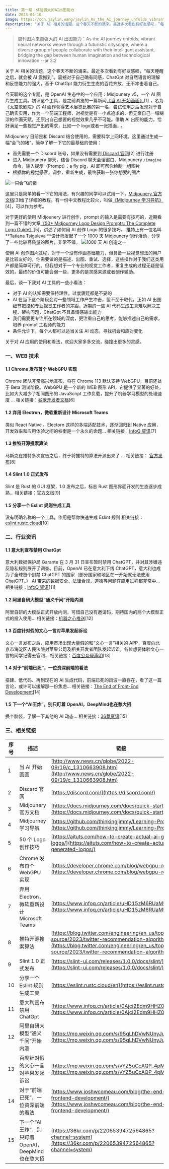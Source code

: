 ```yaml
---
title: 第一期：体验强大的AI出图能力
date: 2023-04-10
image: https://cdn.jaylin.wang/jaylin_As_the_AI_journey_unfolds_vibrant_neural_networks_weave__0548cda3-2ea2-4c0f-8039-c1f834cc54be.png
description: '关于 AI 相关的话题，这个春天不断的涌来。最近多次看到有好友感叹，“每天睡醒之后，就会被 AI 震撼到”。震撼对于自己确有同感，ChatGpt 对自然语言的理解和反馈能力的强大，基于 ChatGpt 能力衍生生态的百花齐放，无不冲击着自己'
---
```


> 周刊图片来自强大的 AI 出图能力：As the AI journey unfolds, vibrant neural networks weave through a futuristic cityscape, where a diverse group of people collaborate with their intelligent assistant, bridging the gap between human imagination and technological innovation --ar 3:2

关于 AI 相关的话题，这个春天不断的涌来。最近多次看到有好友感叹，“每天睡醒之后，就会被 AI 震撼到”。震撼对于自己确有同感，ChatGpt 对自然语言的理解和反馈能力的强大，基于 ChatGpt 能力衍生生态的百花齐放，无不冲击着自己。

今天聊的这个专题，是 OpenAI 生态中的一个应用：Midjounery v5，一个 AI 图片生成工具。初识这个工具，是之前浏览的一篇新闻[《当 AI 开始画画》](http://www.news.cn/globe/2022-09/19/c_1310663908.htm)[1] ，名为《太空歌剧院》的 AI 画作获得艺术展览比赛的第一名，尝试使用之后发现对于自己确实实用，作为一个前端工程师，对视觉是有一小点追求的，但无奈自己一塌糊涂的作画天赋，还原出自己想要的视觉效果几乎不可能。借助 AI 出图的能力，恰好满足一些视觉产出的需求，比如一个 logo或者一张插画...。

Midjounery 目前是和 Discard 结合使用的，需要科学上网环境。这里通过生成一幅“会飞的猪”，简单了解一下它的最基础的使用：

- 首先需要一个 Discord 账号，如果没有需要到[ Discard 官网](https://discord.com/)[2] 进行注册
- 进入 Midjounery 聊天，结合 Discord 聊天会话窗口、Midjounery `/imagine` 命令，输入提示（Prompt）：a fly pig，AI 即可帮你绘制一组图片
- 根据你的视觉感官，调参，重新生成，最终获取一张你想要的图片

![一只会飞的猪](https://cdn.jaylin.wang/weekly/1_1.png)

这里只是简单的看一下它的用法，有兴趣的同学可以试用一下，[Midjounery 官方文档](https://docs.midjourney.com/docs/quick-start)[3]给了详细的教程。有一份中文教程比较火，叫做[《Midjourney 学习导航》](https://github.com/thinkingjimmy/Learning-Prompt)[4]，可以作为参考。

对于更好的使用 Midjounery 进行创作，prompt 的输入是需要有技巧的，近期看到一篇不错的文章[《50+ Midjourney Logo Design Prompts: The Complete Logo Guide》](https://aituts.com/how-to-create-actual-ai-generated-logos/)[5]，讲述了如何用 AI 创作 Logo 的很多技巧。 推特上有一位名叫 **Tatiana Tsiguleva **设计师发起了一个 1000 天 Midjounery 创作活动，分享了一些比较高质量的图片，非常不错。
![1000 天 AI 创造之一](https://cdn.jaylin.wang/weekly/1_2.png)

使用 AI 创作图片过程，对于一个没有作画基础能力，但具备一些视觉想法的用户是比较友好的，你需要做的是描述、出图、重试、选择，这些操作对于我们这类用户都是简单可行的。但我想对于一个专业的视觉工作者，重复生成的过程无疑是低效的，最终的价值可能会弱一些，更多的是灵感来源或者创作辅助。

最后，谈一下我对 AI 工具的一些小看法：

- 对于 AI 的认知需要保持理性，过度褒贬都是不妥的
- AI 在当下这个阶段会对一些领域工作产生冲击，但不至于取代，正如 AI 出图细节把控和专业视觉工作者的差距，近期的一些 AI 代码生成工具难以解决工程、架构问题，ChatGpt 不具备情感输出能力
- 我们需要更专注所在领域的深度，更注重自己的思考，能够描述自己的需求，培养 prompt 工程师的能力
- 条件允许下，每个人都可以适当关注 AI 动态，寻找机会和应对变化

关于对 AI 应用的使用和看法，欢迎大家多多交流，碰撞出更多的灵感。

### 一、WEB 技术

#### 1.1 **Chrome 发布首个 WebGPU 实现**

Chrome 团队非常高兴地宣布，将在 Chrome 113 默认支持 WebGPU，目前还处于 Beta 测试阶段。WebGPU 是一个新的 WEB 图形 API，它提供了显著的好处，比如大大减少了相同图形的 JavaScript 工作负载，提升了机器学习模型的处理速度 ...
相关链接：[谷歌开发者文档](https://developer.chrome.com/blog/webgpu-release/)[6]

#### 1.2 弃用 Electron，微软重新设计 Microsoft Teams

类似 React Native 、Electorn 这样的多端适配技术，逐渐回归到 Native 应用，开发效率和应用体验之间的权衡是一个永久的命题...
相关链接：[InfoQ 资讯](https://www.infoq.cn/article/uHD15zM6RUaMUPWq6rlf)[7]

#### 1.3 推特开源搜索算法

马斯克在推特多次宣告之后，终于将推特的算法开源出来了 ...
相关链接： [官方发布](https://blog.twitter.com/engineering/en_us/topics/open-source/2023/twitter-recommendation-algorithm)[8]

#### 1.4 Slint 1.0 正式发布

Slint 是 Rust 的 GUI 框架，1.0 发布之后，标志 Rust 图形界面开发的生态逐步成熟...
相关链接：[官方文档](https://slint-ui.com/releases/1.0.0/docs/slint/)[9]

#### 1.5 分享一个 Eslint 规则生成工具

没有明确名称的一个工具，作用是帮你快速生成 Eslint 规则
相关链接：[eslint.rustc.cloud](https://eslint.rustc.cloud/en)[10]

###

### 二、行业资讯

#### 1.1 意大利宣布禁用 ChatGpt

意大利数据保护局 Garante 在 3 月 31 日宣布暂时禁用 ChatGPT，并对其涉嫌违反隐私规则展开了调查。目前，OpenAI 已在意大利下线 ChatGPT，意大利也成为了全球首个封禁 ChatGPT 的国家（部分国家和地区在一开始就无法使用 ChatGPT。）
AI 带来的数据安全、法律合规、道德等问题在应用过程都非常中...
相关链接：[InfoQ 资讯](https://www.infoq.cn/article/0Ajci2Edm9HHZ0O7kKRt)[11]

#### 1.2 阿里自研大模型“通义千问”开始内测

阿里自研的大模型正式开放内测，可惜自己没有邀请码，期待国内的两个大模型正式的投入使用...
相关链接：[机器之心推送](https://mp.weixin.qq.com/s/95qLhDVwNUnyJuF21jzHPw)[12]

#### 1.3 百度针对假的文心一言对苹果发起诉讼

文心一言发布之后，应用市场出现大量假的和“文心一言”相关的 APP，百度向北京市海淀区人民法院对苹果公司及相关开发者团队发起诉讼。各位想要体验文心一言的同学记得去官网...
相关链接：[百度公众号声明](https://mp.weixin.qq.com/s/vYZ5uCcAQP_4pMVrxi3ePA)[13]

#### 1.4 对于“前端已死”，一位资深前端的看法

搭建、低代码、再到现在的 AI 生成代码，前端已死的风波一直存在，看了这一篇言论，或许可以缓解那一份焦虑...
相关链接：[The End of Front-End Development](https://www.joshwcomeau.com/blog/the-end-of-frontend-development/)[14]

#### 1.5 下一个“AI王炸”，别只盯着 OpenAI，DeepMind也在憋大招

换个脑袋，了解一下其他的 AI 动态...
相关链接：[36氪资讯](https://36kr.com/p/2206539472564865?channel=system)[15]

### 三、相关链接

| 序号 | 描述                                                | 链接                                                                                                                                                                                                       |
| ---- | --------------------------------------------------- | ---------------------------------------------------------------------------------------------------------------------------------------------------------------------------------------------------------- |
| 1    | 当 AI 开始画画                                      | [http://www.news.cn/globe/2022-09/19/c_1310663908.htm](http://www.news.cn/globe/2022-09/19/c_1310663908.htm)                                                                                               |
| 2    | Discard 官网                                        | [https://discord.com/](https://discord.com/)                                                                                                                                                               |
| 3    | Midjounery 官方文档                                 | [https://docs.midjourney.com/docs/quick-start](https://docs.midjourney.com/docs/quick-start)                                                                                                               |
| 4    | Midjourney 学习导航                                 | [https://github.com/thinkingjimmy/Learning-Prompt](https://github.com/thinkingjimmy/Learning-Prompt)                                                                                                       |
| 5    | 50 个 Logo 创作技巧                                 | [https://aituts.com/how-to-create-actual-ai-generated-logos/](https://aituts.com/how-to-create-actual-ai-generated-logos/)                                                                                 |
| 6    | Chrome 发布首个 WebGPU 实现                         | [https://developer.chrome.com/blog/webgpu-release/](https://developer.chrome.com/blog/webgpu-release/)                                                                                                     |
| 7    | 弃用 Electron，微软重新设计 Microsoft Teams         | [https://www.infoq.cn/article/uHD15zM6RUaMUPWq6rlf](https://www.infoq.cn/article/uHD15zM6RUaMUPWq6rlf)                                                                                                     |
| 8    | 推特开源搜索算法                                    | [https://blog.twitter.com/engineering/en_us/topics/open-source/2023/twitter-recommendation-algorithm](https://blog.twitter.com/engineering/en_us/topics/open-source/2023/twitter-recommendation-algorithm) |
| 9    | Slint 1.0 正式发布                                  | [https://slint-ui.com/releases/1.0.0/docs/slint/](https://slint-ui.com/releases/1.0.0/docs/slint/)                                                                                                         |
| 10   | 分享一个 Eslint 规则生成工具                        | [https://eslint.rustc.cloud/en](https://eslint.rustc.cloud/en)                                                                                                                                             |
| 11   | 意大利宣布禁用 ChatGpt                              | [https://www.infoq.cn/article/0Ajci2Edm9HHZ0O7kKRt](https://www.infoq.cn/article/0Ajci2Edm9HHZ0O7kKRt)                                                                                                     |
| 12   | 阿里自研大模型“通义千问”开始内测                    | [https://mp.weixin.qq.com/s/95qLhDVwNUnyJuF21jzHPw](https://mp.weixin.qq.com/s/95qLhDVwNUnyJuF21jzHPw)                                                                                                     |
| 13   | 百度针对假的文心一言对苹果发起诉讼                  | [https://mp.weixin.qq.com/s/vYZ5uCcAQP_4pMVrxi3ePA](https://mp.weixin.qq.com/s/vYZ5uCcAQP_4pMVrxi3ePA)                                                                                                     |
| 14   | 对于“前端已死”，一位资深前端的看法                  | [https://www.joshwcomeau.com/blog/the-end-of-frontend-development/](https://www.joshwcomeau.com/blog/the-end-of-frontend-development/)                                                                     |
| 15   | 下一个“AI王炸”，别只盯着 OpenAI，DeepMind也在憋大招 | [https://36kr.com/p/2206539472564865?channel=system](https://36kr.com/p/2206539472564865?channel=system)                                                                                                   |
